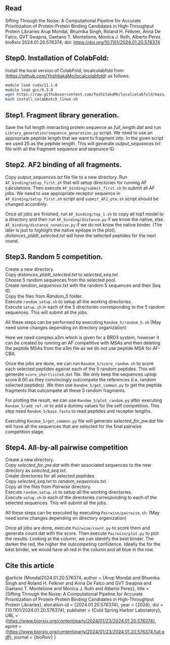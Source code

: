Read
-----

Sifting Through the Noise: A Computational Pipeline for Accurate Prioritization of Protein-Protein Binding Candidates in High-Throughput Protein Libraries
Arup Mondal, Bhumika Singh, Roland H. Felkner, Anna De Falco, GVT Swapna, Gaetano T. Montelione, Monica J. Roth, Alberto Perez
bioRxiv 2024.01.20.576374; doi: https://doi.org/10.1101/2024.01.20.576374

Step0. Installation of ColabFold:
---------------------------------

Install the local version of ColabFold, localcolabfold from (https://github.com/YoshitakaMo/localcolabfold) as follows:
``` bash
module load cuda/11.1.0
module load gcc/9.3.0
wget https://raw.githubusercontent.com/YoshitakaMo/localcolabfold/main/install_colabbatch_linux.sh
bash install_colabbatch_linux.sh
```
Step1. Fragment library generation.
-----------------------------------

Save the full length interacting protein sequence as *full_length.dat* and run ```Library_generation/sequence_generation.py``` script. We need to use an appropriate peptide length that we want to fragment into. In the given script we used 25 as the peptide length. This will generate *output_sequences.txt* file with all the fragment sequence and seqeunce ID.

Step2. AF2 binding of all fragments.
-----------------------------------

Copy *output_sequences.txt* file file to a new directory. Run ```AF_binding/setup_first.sh``` that will setup directories for running AF calculations. Then execute ```AF_binding/submit_first.sh``` to submit all AF jobs. We need to use appropriate receptor sequence in ```AF_binding/setup_first.sh``` script and ```submit_AF2_ptm.sh``` script should be changed accordinly. 

Once all jobs are finished, run ```AF_binding/top_1.sh``` to copy all top1 model to a directory and then run ```AF_binding/distance.py``` if we know the native, else ```AF_binding/distance_nonative.py``` if we do not know the native binder. (The later is jsut to highlight the native epitope in the plot).<br>
*distances_plddt_selected.txt* will have the selected peptides for the next round.

Step3. Random 5 competition.
-----------------------------

Create a new directory.<br>
Copy *distances_plddt_selected.txt* to *selected_seq.txt*. <br>
Choose 5 random sequences from the selected pool. <br>
Create *random_sequences.txt* with the random 5 sequences and their Seq ID. <br>
Copy the files from *Random_5* folder. <br>
Execute ```random_setup.sh``` to setup all the working directories.<br>
Execute ```setup.sh``` in each of the 5 directories corresponding to the 5 random sequences. This will submit all the jobs.<br>

All these steps can be performed by executing ```Random_5/random_5.sh``` (May need some changes depending on directory organization)

Here we need complex.a3m which is given for a BRD3 system, howover it can be created by running an AF competitive with MSAs and then deleting the peptide MSAs from the a3m file as we do not use peptide MSA for AF-CBA. 

Once the jobs are done, we can run ```Random_5/score_random.sh``` to score each selected peptides against each of the 5 random peptides. This will generate ```score_shortlisted.dat``` file. We only keep the sequences uptop score 8.00 as they convincingly outcompete the references (i.e. random selected peptides). We then use ```Random_5/get_common.py``` to get the peptide fragments that outcompete all these 5 random fragments.

For plotting the result, we can use ```Random_5/plot_random.py``` after executing ```Random_5/add_ref.sh``` to add a dummy values for the self competition. This step need ```Random_5/base.fasta``` to read peptides and receptor lengths. 

Executing ```Random_5/get_common.py``` file will generate *selected_for_pw.dat* file will have all the sequences that are selected for the final pairwise competition stage.

Step4. All-by-all pairwise competition
--------------------------------------

Create  a new directory. <br>
Copy *selected_for_pw.dat* with their associated sequences to the new directory as *selected_seq.txt*. <br>
Create directories for all selected peptides. <br>
Copy *selected_seq.txt* to *random_sequences.txt*. <br>
Copy all the files from *Pairwise* directory. <br>
Execute ```random_setup.sh``` to setup all the working directories. <br>
Execute ```setup.sh``` in each of the directories corresponding to each of the selected sequences. This will submit all the jobs.

All these steps can be executed by executing ```Pairwise/pairwise.sh```. (May need some changes depending on directory organization)

Once all jobs are done, execute ```Pairwise/count.py``` to score them and generate count.dat with the score. Then execute ```Pairwise/plot.py``` to plot the results. Looking at the column, we can identify the best binder. The darker the red, the higher the outcompeting confidence. Ideally the for the best binder, we would have all red in the column and all blue in the row. 

Cite this article
-----------------
@article {Mondal2024.01.20.576374,
	author = {Arup Mondal and Bhumika Singh and Roland H. Felkner and Anna De Falco and GVT Swapna and Gaetano T. Montelione and Monica J. Roth and Alberto Perez},
	title = {Sifting Through the Noise: A Computational Pipeline for Accurate Prioritization of Protein-Protein Binding Candidates in High-Throughput Protein Libraries},
	elocation-id = {2024.01.20.576374},
	year = {2024},
	doi = {10.1101/2024.01.20.576374},
  publisher = {Cold Spring Harbor Laboratory},
  URL = {https://www.biorxiv.org/content/early/2024/01/23/2024.01.20.576374},
	eprint = {https://www.biorxiv.org/content/early/2024/01/23/2024.01.20.576374.full.pdf},
	journal = {bioRxiv}
}
